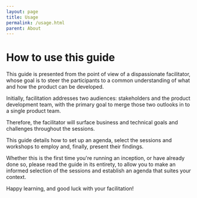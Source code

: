 ```yaml
---
layout: page
title: Usage
permalink: /usage.html
parent: About
---
```


# How to use this guide

This guide is presented from the point of view of a dispassionate facilitator, whose goal is to steer the participants
to a common understanding of what and how the product can be developed.

Initially, facilitation addresses two audiences: stakeholders and the product development team, with the primary goal to merge those two outlooks in to a single product team.
 
Therefore, the facilitator will surface business and technical goals and challenges throughout the sessions.

This guide details how to set up an agenda, select the sessions and workshops to employ and, finally, present their findings.

Whether this is the first time you're running an inception, or have already done so, please read the guide in its entirety, to allow you to make an informed selection of the sessions and establish an agenda that suites your context.

Happy learning, and good luck with your facilitation!

